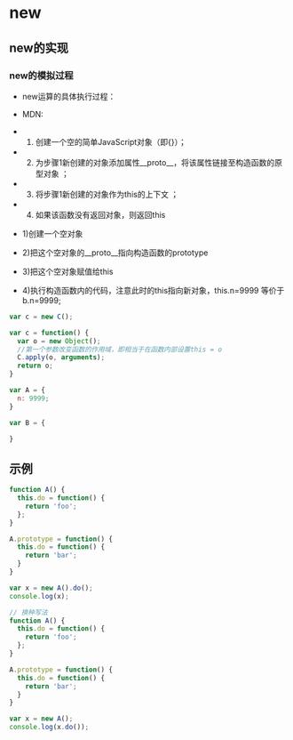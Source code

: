 # new

## new的实现

### new的模拟过程

- new运算的具体执行过程：
- MDN:
- 1. 创建一个空的简单JavaScript对象（即{}）；
- 2. 为步骤1新创建的对象添加属性__proto__，将该属性链接至构造函数的原型对象 ；
- 3. 将步骤1新创建的对象作为this的上下文 ；
- 4. 如果该函数没有返回对象，则返回this

- 1)创建一个空对象
- 2)把这个空对象的__proto__指向构造函数的prototype
- 3)把这个空对象赋值给this
- 4)执行构造函数内的代码，注意此时的this指向新对象，this.n=9999 等价于b.n=9999;

```javascript
var c = new C();

var c = function() {
  var o = new Object();
  //第一个参数改变函数的作用域，即相当于在函数内部设置this = o
  C.apply(o, arguments);
  return o;
}
```

```javascript
var A = {
  n: 9999;
}

var B = {

}
```

## 示例

```javascript
function A() {
  this.do = function() {
    return 'foo';
  };
}

A.prototype = function() {
  this.do = function() {
    return 'bar';
  }
}

var x = new A().do();
console.log(x);

// 换种写法
function A() {
  this.do = function() {
    return 'foo';
  };
}

A.prototype = function() {
  this.do = function() {
    return 'bar';
  }
}

var x = new A();
console.log(x.do());
```
